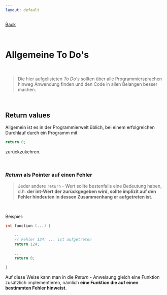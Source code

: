 ```yaml
---
layout: default
---
```


[Back](../)

&nbsp;

# Allgemeine To Do's

&nbsp;

> Die hier aufgelisteten *To Do's* sollten über alle Programmiersprachen hinweg Anwendung finden und den Code in allen Belangen besser machen. 

&nbsp;

## Return values

Allgemein ist es in der Programmierwelt üblich, bei einem erfolgreichen Durchlauf durch ein Programm mit

```c
return 0;
```
zurückzukehren.

&nbsp;

### *Return* als Pointer auf einen Fehler

> Jeder andere `return` - Wert sollte bestenfalls eine Bedeutung haben, d.h. **der int-Wert der zurückgegeben wird, sollte implizit auf den Fehler hindeuten in dessen Zusammenhang er aufgetreten ist.**

&nbsp;

Beispiel:
```c
int function (...) {

    ...
    // Fehler 124: ... ist aufgetreten
    return 124;

    ...
    return 0;

}
```

Auf diese Weise kann man in die *Return* - Anweisung gleich eine Funktion zusätzlich implementieren, nämlich **eine Funktion die auf einen bestimmten Fehler hinweist.**  


